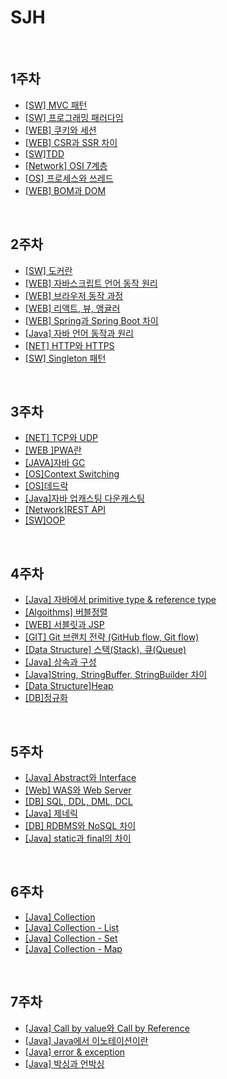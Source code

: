 # SJH

<br/>

## 1주차

- [[SW] MVC 패턴](https://github.com/fake-developers/1st/blob/main/SJH/MVC%20Pattern.md)
- [[SW] 프로그래밍 패러다임](https://github.com/fake-developers/1st/blob/main/SJH/Programming%20Paradigm.md)
- [[WEB] 쿠키와 세션](https://github.com/fake-developers/1st/blob/main/SJH/Cookie%26Session.md)
- [[WEB] CSR과 SSR 차이](https://github.com/fake-developers/1st/blob/main/SJH/CSR%26SSR%20Difference.md)
- [[SW]TDD](https://github.com/fake-developers/1st/blob/main/SJH/TDD.md)
- [[Network] OSI 7계층](https://github.com/fake-developers/1st/blob/main/SJH/OSI%207layer.md)
- [[OS] 프로세스와 쓰레드](https://github.com/fake-developers/1st/blob/main/SJH/Process%26Thread.md)
- [[WEB] BOM과 DOM](https://github.com/fake-developers/1st/blob/main/SJH/BOM%26DOM.md)

<br/>

## 2주차

- [[SW] 도커란](./Doker.md)
- [[WEB] 자바스크립트 언어 동작 원리](./How%20JavaScript%20works.md)
- [[WEB] 브라우저 동작 과정](./How%20browser%20rendering%20works.md)
- [[WEB] 리액트, 뷰, 앵귤러](./React&Vue&Angular.md)
- [[WEB] Spring과 Spring Boot 차이](./Spring&Spring%20Boot%20Difference.md)
- [[Java] 자바 언어 동작과 원리](./Java%20Logic.md)
- [[NET] HTTP와 HTTPS](./HTTP&HTTPS.md)
- [[SW] Singleton 패턴](./Singleton%20Pattern.md)
<br/>

## 3주차

- [[NET] TCP와 UDP](./TCP&UDP.md)
- [[WEB ]PWA란](./PWA.md)
- [[JAVA]자바 GC](./Java%20GC.md)
- [[OS]Context Switching](./Context%20Switching.md)
- [[OS]데드락](./Dead%20lock.md)
- [[Java]자바 업캐스팅 다운캐스팅](./Upcasting&Downcasting.md)
- [[Network]REST API](./REST%20API.md)
- [[SW]OOP](./OOP(Object%20Oriented%20Programming).md)

<br/>

## 4주차

- [[Java] 자바에서 primitive type & reference type](./Java%20Primitive%20type%20&%20Reference%20type.md)
- [[Algoithms] 버블정렬](./Bubble%20sort.md)
- [[WEB] 서블릿과 JSP](./Servlet&JSP.md)
-  [[GIT] Git 브랜치 전략 (GitHub flow, Git flow)](./Git%20branch%20strategy(GitHub%20flow,%20Git%20flow).md)
-  [[Data Structure] 스택(Stack), 큐(Queue)](./Stack&Queue.md)
-  [[Java] 상속과 구성](./Inheritance&Composition.md)
-  [[Java]String, StringBuffer, StringBuilder 차이](./String,%20StringBuffer,%20StringBuilder%20Difference.md)
-  [[Data Structure]Heap](./Heap.md)
-  [[DB]정규화](./Normalization.md)



<br/>

## 5주차


- [[Java] Abstract와 Interface](./Abstract&Interface.md)
- [[Web] WAS와 Web Server](./WAS&Web%20Server.md)
- [[DB] SQL, DDL, DML, DCL](./SQL,%20DDL,%20DML,%20,DCL.md)
- [[Java] 제네릭](./Generic.md)
- [[DB] RDBMS와 NoSQL 차이](./RDBMS&NoSQL%20Difference.md)
- [[Java] static과 final의 차이](./Static&Final%20Difference.md)



<br/>

## 6주차


- [[Java] Collection](./Collection.md)
- [[Java] Collection - List](./Collection-List.md)
- [[Java] Collection - Set](./Collection-Set.md)
- [[Java] Collection - Map](./Collection-Map.md)



<br>

## 7주차

- [[Java] Call by value와 Call by Reference](./Call%20by%20value%20vs%20Call%20by%20reference.md)
- [[Java] Java에서 이노테이션이란](./Java%20Annotation.md)
- [[Java] error & exception]()
- [[Java] 박싱과 언박싱]()

